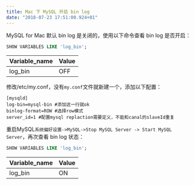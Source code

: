 ```yaml
---
title: Mac 下 MySQL 开启 bin log
date: "2018-07-23 17:51:00.924+01"
---
```

MySQL for Mac 默认 bin log 是关闭的，使用以下命令查看 bin log 是否开启：
```sql
SHOW VARIABLES LIKE 'log_bin';
```
|Variable_name|Value|
|----|----|
|log_bin|OFF|

修改/etc/my.conf，没有`my.conf`文件就新建一个，添加以下配置：
```shell
[mysqld]
log-bin=mysql-bin #添加这一行就ok
binlog-format=ROW #选择row模式
server_id=1 #配置mysql replaction需要定义，不能和canal的slaveId重复
```

重启MySQL`系统偏好设置->MySQL->Stop MySQL Server -> Start MySQL Server`，再次查看 bin log 状态：

```sql
SHOW VARIABLES LIKE 'log_bin';
```
|Variable_name|Value|
|----|----|
|log_bin|ON|
